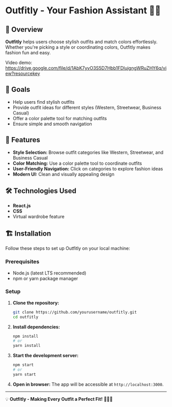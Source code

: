 # Outfitly - Your Fashion Assistant 👗🎨

## 📌 Overview
**Outfitly** helps users choose stylish outfits and match colors effortlessly. Whether you're picking a style or coordinating colors, Outfitly makes fashion fun and easy.

Video demo: https://drive.google.com/file/d/1AbK7yvO3S5D7Hbb1FDlujgngWRuZHY6q/view?resourcekey

## 🎯 Goals
- Help users find stylish outfits  
- Provide outfit ideas for different styles (Western, Streetwear, Business Casual)  
- Offer a color palette tool for matching outfits  
- Ensure simple and smooth navigation  

## 🚀 Features
- **Style Selection:** Browse outfit categories like Western, Streetwear, and Business Casual  
- **Color Matching:** Use a color palette tool to coordinate outfits  
- **User-Friendly Navigation:** Click on categories to explore fashion ideas  
- **Modern UI:** Clean and visually appealing design  

## 🛠️ Technologies Used
- **React.js** 
- **CSS**
- Virtual wardrobe feature  

## 🏗️ Installation

Follow these steps to set up Outfitly on your local machine:

### Prerequisites
- Node.js (latest LTS recommended)
- npm or yarn package manager

### Setup
1. **Clone the repository:**
   ```sh
   git clone https://github.com/yourusername/outfitly.git
   cd outfitly
   ```

2. **Install dependencies:**
   ```sh
   npm install
   # or
   yarn install
   ```

3. **Start the development server:**
   ```sh
   npm start
   # or
   yarn start
   ```

4. **Open in browser:**
   The app will be accessible at `http://localhost:3000`.

---
💡 **Outfitly - Making Every Outfit a Perfect Fit!** 👕👗✨

